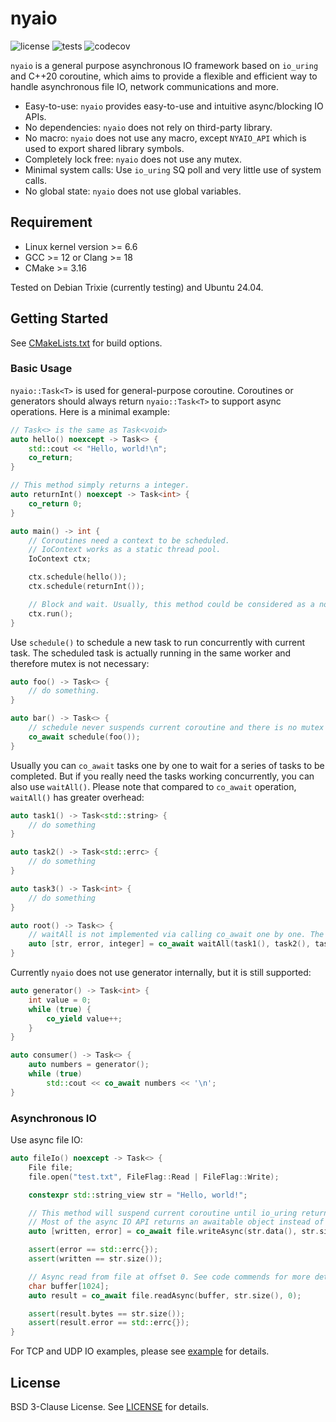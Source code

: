 # nyaio

![license](https://img.shields.io/github/license/longhao-li/nyaio)
![tests](https://img.shields.io/github/actions/workflow/status/longhao-li/nyaio/unit-test.yml?label=tests)
![codecov](https://img.shields.io/codecov/c/github/longhao-li/nyaio/main)

`nyaio` is a general purpose asynchronous IO framework based on `io_uring` and C++20 coroutine, which aims to provide a flexible and efficient way to handle asynchronous file IO, network communications and more.

- Easy-to-use: `nyaio` provides easy-to-use and intuitive async/blocking IO APIs.
- No dependencies: `nyaio` does not rely on third-party library.
- No macro: `nyaio` does not use any macro, except `NYAIO_API` which is used to export shared library symbols.
- Completely lock free: `nyaio` does not use any mutex.
- Minimal system calls: Use `io_uring` SQ poll and very little use of system calls.
- No global state: `nyaio` does not use global variables.

## Requirement

- Linux kernel version >= 6.6
- GCC >= 12 or Clang >= 18
- CMake >= 3.16

Tested on Debian Trixie (currently testing) and Ubuntu 24.04.

## Getting Started

See [CMakeLists.txt](./CMakeLists.txt) for build options.

### Basic Usage

`nyaio::Task<T>` is used for general-purpose coroutine. Coroutines or generators should always return `nyaio::Task<T>` to support async operations. Here is a minimal example:

```cpp
// Task<> is the same as Task<void>
auto hello() noexcept -> Task<> {
    std::cout << "Hello, world!\n";
    co_return;
}

// This method simply returns a integer.
auto returnInt() noexcept -> Task<int> {
    co_return 0;
}

auto main() -> int {
    // Coroutines need a context to be scheduled.
    // IoContext works as a static thread pool.
    IoContext ctx;

    ctx.schedule(hello());
    ctx.schedule(returnInt());

    // Block and wait. Usually, this method could be considered as a noreturn function.
    ctx.run();
}
```

Use `schedule()` to schedule a new task to run concurrently with current task. The scheduled task is actually running in the same worker and therefore mutex is not necessary:

```cpp
auto foo() -> Task<> {
    // do something.
}

auto bar() -> Task<> {
    // schedule never suspends current coroutine and there is no mutex lock operation.
    co_await schedule(foo());
}
```

Usually you can `co_await` tasks one by one to wait for a series of tasks to be completed. But if you really need the tasks working concurrently, you can also use `waitAll()`. Please note that compared to `co_await` operation, `waitAll()` has greater overhead:

```cpp
auto task1() -> Task<std::string> {
    // do something
}

auto task2() -> Task<std::errc> {
    // do something
}

auto task3() -> Task<int> {
    // do something
}

auto root() -> Task<> {
    // waitAll is not implemented via calling co_await one by one. The following 3 tasks work concurrently in current worker.
    auto [str, error, integer] = co_await waitAll(task1(), task2(), task3());
}
```

Currently `nyaio` does not use generator internally, but it is still supported:

```cpp
auto generator() -> Task<int> {
    int value = 0;
    while (true) {
        co_yield value++;
    }
}

auto consumer() -> Task<> {
    auto numbers = generator();
    while (true)
        std::cout << co_await numbers << '\n';
}
```

### Asynchronous IO

Use async file IO:

```cpp
auto fileIo() noexcept -> Task<> {
    File file;
    file.open("test.txt", FileFlag::Read | FileFlag::Write);

    constexpr std::string_view str = "Hello, world!";

    // This method will suspend current coroutine until io_uring returns result of the write operation.
    // Most of the async IO API returns an awaitable object instead of Task to avoid heap memory allocation.
    auto [written, error] = co_await file.writeAsync(str.data(), str.size());

    assert(error == std::errc{});
    assert(written == str.size());

    // Async read from file at offset 0. See code commends for more details.
    char buffer[1024];
    auto result = co_await file.readAsync(buffer, str.size(), 0);

    assert(result.bytes == str.size());
    assert(result.error == std::errc{});
}
```

For TCP and UDP IO examples, please see [example](./example) for details.

## License

BSD 3-Clause License. See [LICENSE](./LICENSE) for details.
